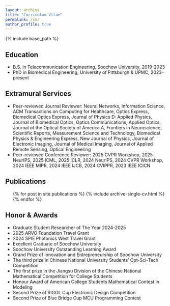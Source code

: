 ```yaml
---
layout: archive
title: "Curriculum Vitae"
permalink: /cv/
author_profile: true
---
```


{% include base_path %}

Education
-----
* B.S. in Telecommunication Engineering, Soochow University, 2019-2023
* PhD in Biomedical Engineering, University of Pittsburgh & UPMC, 2023-present

Extramural Services
-----
* Peer-reviewed Journal Reviewer: Neural Networks, Information Science, ACM Transactions on Computing for Healthcare, Optics Express, Biomedical Optics Express, Journal of Physics D: Applied Physics, Journal of Biomedical Optics, Optics Communications, Applied Optics, Journal of the Optical Society of America A, Frontiers in Neuroscience, Scientific Reports, Measurement Science and Technology, Biomedical Physics & Engineering Express, New Journal of Physics, Journal of Electronic Imaging, Journal of Medical Imaging, Journal of Applied Remote Sensing, Optical Engineering
* Peer-reviewed Conference Reviewer: 2025 CVPR Workshop, 2025 NeurIPS, 2025 ICML, 2025 ICLR, 2024 NeurIPS, 2024 CVPR Workshop, 2024 IEEE MIPR, 2024 IEEE IJCB, 2024 CVIPPR, 2023 IEEE ICICN

Publications
-----
  <ul>{% for post in site.publications %}
    {% include archive-single-cv.html %}
  {% endfor %}</ul>

Honor & Awards
-----
* Graduate Student Researcher of The Year 2024-2025
* 2025 ARVO Foundation Travel Grant
* 2024 SPIE Photonics West Travel Grant
* Excellent Graduate of Soochow University
* Soochow University Outstanding Learning Award
* Grand Prize of Innovation and Entrepreneurship of Soochow University
* The third prize in Chinese National University Students’ Opt-Sci-Tech Competition
* The first prize in the Jiangsu Division of the Chinese National Mathematical Competition for College Students
* Honour Award of American College Students Mathematical Contest in Modeling
* Second Prize of RIGOL Cup Electronic Design Competition
* Second Prize of Blue Bridge Cup MCU Programming Contest

